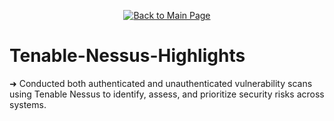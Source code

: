 <p align="center">
  <a href="https://github.com/Samuel-Cavada" target="_blank">
    <img src="https://img.shields.io/badge/Back_to_Main_Page-000000?style=for-the-badge&logo=github&logoColor=white" alt="Back to Main Page"/>
  </a>
</p>

# Tenable-Nessus-Highlights


➜ Conducted both authenticated and unauthenticated vulnerability scans using Tenable Nessus to identify, assess, and prioritize security risks across systems.
